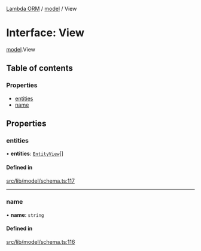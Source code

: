 [Lambda ORM](../README.md) / [model](../modules/model.md) / View

# Interface: View

[model](../modules/model.md).View

## Table of contents

### Properties

- [entities](model.View.md#entities)
- [name](model.View.md#name)

## Properties

### entities

• **entities**: [`EntityView`](model.EntityView.md)[]

#### Defined in

[src/lib/model/schema.ts:117](https://github.com/FlavioLionelRita/lambdaorm/blob/0fd718a/src/lib/model/schema.ts#L117)

___

### name

• **name**: `string`

#### Defined in

[src/lib/model/schema.ts:116](https://github.com/FlavioLionelRita/lambdaorm/blob/0fd718a/src/lib/model/schema.ts#L116)
